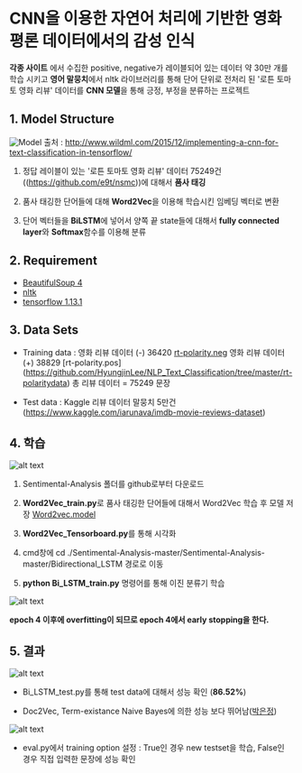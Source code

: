 # CNN을 이용한 자연어 처리에 기반한 영화 평론 데이터에서의 감성 인식 
**각종 사이트** 에서 수집한 positive, negative가 레이블되어 있는 데이터 약 30만 개를 학습 시키고 
**영어 말뭉치**에서 nltk 라이브러리를 통해 단어 단위로 전처리 된 '로튼 토마토 영화 리뷰' 데이터를 **CNN 모델**을 통해 긍정, 부정을 분류하는 프로젝트

## 1. Model Structure
![Model](http://www.wildml.com/wp-content/uploads/2015/11/Screen-Shot-2015-11-06-at-8.03.47-AM.png)
      출처 : http://www.wildml.com/2015/12/implementing-a-cnn-for-text-classification-in-tensorflow/

1. 정답 레이블이 있는 '로튼 토마토 영화 리뷰' 데이터 75249건((https://github.com/e9t/nsmc))에 대해서 **품사 태깅**

2. 품사 태깅한 단어들에 대해 **Word2Vec**을 이용해 학습시킨 임베딩 벡터로 변환

3. 단어 벡터들을 **BiLSTM**에 넣어서 양쪽 끝 state들에 대해서 **fully connected layer**와 **Softmax**함수를 이용해 분류

## 2. Requirement
- [BeautifulSoup 4](https://www.crummy.com/software/BeautifulSoup/bs4/doc/)
- [nltk](https://datascienceschool.net/view-notebook/118731eec74b4ad3bdd2f89bab077e1b/)
- [tensorflow 1.13.1](https://www.tensorflow.org/)

## 3. Data Sets

- Training data : 영화 리뷰 데이터 (-) 36420 [rt-polarity.neg](https://github.com/HyungjinLee/NLP_Text_Classification/tree/master/rt-polaritydata)
                  영화 리뷰 데이터 (+) 38829 [rt-polarity.pos]
(https://github.com/HyungjinLee/NLP_Text_Classification/tree/master/rt-polaritydata)
                  총 리뷰 데이터 = 75249 문장

- Test data : Kaggle 리뷰 데이터 말뭉치 5만건 (https://www.kaggle.com/iarunava/imdb-movie-reviews-dataset)

## 4. 학습

![alt text](https://github.com/MSWon/Sentimental-Analysis/blob/master/pic/pic_2.png "Word2Vec Tensorboard")

1. Sentimental-Analysis 폴더를 github로부터 다운로드

2. **Word2Vec_train.py**로 품사 태깅한 단어들에 대해서 Word2Vec 학습 후 모델 저장 [Word2vec.model](https://drive.google.com/file/d/1Jxf_F_ibneTNRe_4glcWTYmj0TgLh8fP/view?usp=sharing)

3. **Word2Vec_Tensorboard.py**를 통해 시각화

4. cmd창에 cd ./Sentimental-Analysis-master/Sentimental-Analysis-master/Bidirectional_LSTM 경로로 이동

5. **python Bi_LSTM_train.py** 명령어를 통해 이진 분류기 학습

![alt text](https://github.com/MSWon/Sentimental-Analysis/blob/master/pic/pic_4.png "Accuracy graph")

   **epoch 4 이후에 overfitting이 되므로 epoch 4에서 early stopping을 한다.**

## 5. 결과

![alt text](https://github.com/MSWon/Sentimental-Analysis/blob/master/pic/pic_3.png "Result table")

- Bi_LSTM_test.py를 통해 test data에 대해서 성능 확인 (**86.52%**)

- Doc2Vec, Term-existance Naive Bayes에 의한 성능 보다 뛰어남([박은정](https://www.slideshare.net/lucypark/nltk-gensim))


![alt text](https://github.com/MSWon/Sentimental-Analysis/blob/master/pic/pic_5.png "Result")


- eval.py에서 training option 설정 : True인 경우 new testset을 학습, False인 경우 직접 입력한 문장에 성능 확인
